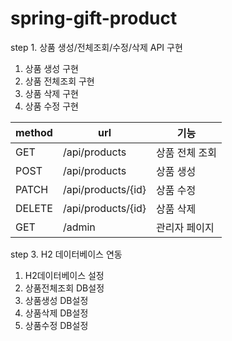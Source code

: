 # spring-gift-product

step 1. 상품 생성/전체조회/수정/삭제 API 구현

1. 상품 생성 구현
2. 상품 전체조회 구현
3. 상품 삭제 구현
4. 상품 수정 구현

| method | url                | 기능       |
|--------|--------------------|----------|
| GET    | /api/products      | 상품 전체 조회 |
| POST   | /api/products      | 상품 생성    |
| PATCH  | /api/products/{id} | 상품 수정    |
| DELETE | /api/products/{id} | 상품 삭제    |
| GET    | /admin             | 관리자 페이지  |

step 3. H2 데이터베이스 연동

1. H2데이터베이스 설정
2. 상품전체조회 DB설정
3. 상품생성 DB설정
4. 상품삭제 DB설정
5. 상품수정 DB설정
